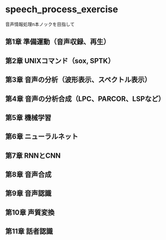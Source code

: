 # speech_process_exercise
音声情報処理n本ノックを目指して

## 第1章 準備運動（音声収録、再生）
## 第2章 UNIXコマンド（sox, SPTK）
## 第3章 音声の分析（波形表示、スペクトル表示）
## 第4章 音声の分析合成（LPC、PARCOR、LSPなど）
## 第5章 機械学習
## 第6章 ニューラルネット
## 第7章 RNNとCNN
## 第8章 音声合成
## 第9章 音声認識
## 第10章 声質変換
## 第11章 話者認識
